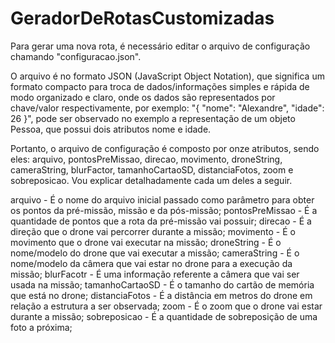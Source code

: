 # GeradorDeRotasCustomizadas

Para gerar uma nova rota, é necessário editar o arquivo de configuração chamando "configuracao.json".

O arquivo é no formato JSON (JavaScript Object Notation), que significa um formato compacto para troca de dados/informações simples e rápida de modo organizado e claro, onde os dados são representados por chave/valor respectivamente, por exemplo: "{ "nome": "Alexandre", "idade": 26 }", pode ser observado no exemplo a representação de um objeto Pessoa, que possui dois atributos nome e idade.

Portanto, o arquivo de configuração é composto por onze atributos, sendo eles: arquivo, pontosPreMissao, direcao, movimento, droneString, cameraString, blurFactor, tamanhoCartaoSD, distanciaFotos, zoom e sobreposicao. Vou explicar detalhadamente cada um deles a seguir.

arquivo - É o nome do arquivo inicial passado como parâmetro para obter os pontos da pré-missão, missão e da pós-missão;
pontosPreMissao - É a quantidade de pontos que a rota da pré-missão vai possuir;
direcao - É a direção que o drone vai percorrer durante a missão;
movimento - É o movimento que o drone vai executar na missão;
droneString - É o nome/modelo do drone que vai executar a missão;
cameraString - É o nome/modelo da câmera que vai estar no drone para a execução da missão;
blurFacotr - É uma informação referente a câmera que vai ser usada na missão;
tamanhoCartaoSD - É o tamanho do cartão de memória que está no drone;
distanciaFotos - É a distância em metros do drone em relação a estrutura a ser observada;
zoom - É o zoom que o drone vai estar durante a missão;
sobreposicao - É a quantidade de sobreposição de uma foto a próxima;
